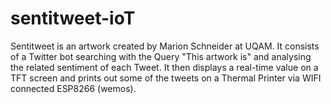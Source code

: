 # sentitweet-ioT
Sentitweet is an artwork created by Marion Schneider at UQAM.  It consists of a Twitter bot searching with the Query "This artwork is" and analysing the related sentiment of each Tweet. It then displays a real-time value on a TFT screen and prints out some of the tweets on a Thermal Printer via WIFI connected ESP8266 (wemos).
